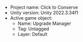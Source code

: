 <!-- UNITY CODE ASSIST INSTRUCTIONS START -->
- Project name: Click to Conserve
- Unity version: Unity 2022.3.34f1
- Active game object:
  - Name: Upgrade Manager
  - Tag: Untagged
  - Layer: Default
<!-- UNITY CODE ASSIST INSTRUCTIONS END -->